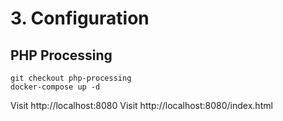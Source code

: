 # 3. Configuration
## PHP Processing
```
git checkout php-processing
docker-compose up -d

```
Visit http://localhost:8080
Visit http://localhost:8080/index.html
